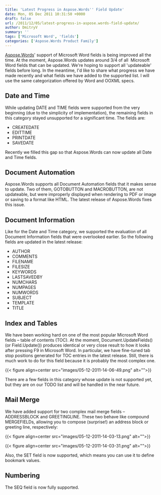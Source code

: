 ```yaml
---
title: 'Latest Progress in Aspose.Words'' Field Update'
date: Mon, 05 Dec 2011 10:31:50 +0000
draft: false
url: /2011/12/05/latest-progress-in-aspose.words-field-update/
author: DmitryV
summary: ''
tags: ['Microsoft Word', 'fields']
categories: ['Aspose.Words Product Family']
---
```


[Aspose.Words][1]' support of Microsoft Word fields is being improved all the time. At the moment, Aspose.Words updates around 3/4 of all  Microsoft Word fields that can be updated. We're hoping to support all 'updateable' fields before long. In the meantime, I'd like to share what progress we have made recently and what fields we have added to the supported list. I will use the same categorization offered by Word and OOXML specs.

## Date and Time

While updating DATE and TIME fields were supported from the very beginning (due to the simplicity of implementation), the remaining fields in this category stayed unsupported for a significant time. The fields are:

*   CREATEDATE
*   EDITTIME
*   PRINTDATE
*   SAVEDATE

Recently we filled this gap so that Aspose.Words can now update all Date and Time fields.

## Document Automation

Aspose.Words supports all Document Automation fields that it makes sense to update. Two of them, GOTOBUTTON and MACROBUTTON, are not updateable, but were improperly displayed when rendering to PDF or image or saving to a format like HTML. The latest release of Aspose.Words fixes this issue.

## Document Information

Like for the Date and Time category, we supported the evaluation of all Document Information fields that were overlooked earlier. So the following fields are updated in the latest release:

*   AUTHOR
*   COMMENTS
*   FILENAME
*   FILESIZE
*   KEYWORDS
*   LASTSAVEDBY
*   NUMCHARS
*   NUMPAGES
*   NUMWORDS
*   SUBJECT
*   TEMPLATE
*   TITLE

## Index and Tables

We have been working hard on one of the most popular Microsoft Word fields – table of contents (TOC). At the moment, Document.UpdateFields() (or Field.Update()) produces identical or very close result to how it looks after pressing F9 in Microsoft Word. In particular, we have fine-tuned tab stop positions generated for TOC entries in the latest release. Still, there is much work to do for this field because it is probably the most complex one.



{{< figure align=center src="images/05-12-2011-14-06-49.png" alt="">}}


There are a few fields in this category whose update is not supported yet, but they are on our TODO list and will be handled in the near future.

## Mail Merge

We have added support for two complex mail merge fields – ADDRESSBLOCK and GREETINGLINE. These two behave like compound MERGEFIELDs, allowing you to compose (surprise!) an address block or greeting line, respectively:



{{< figure align=center src="images/05-12-2011-14-03-13.png" alt="">}}




{{< figure align=center src="images/05-12-2011-14-03-31.png" alt="">}}


Also, the SET field is now supported, which means you can use it to define bookmark values.

## Numbering

The SEQ field is now fully supported.




[1]: https://products.aspose.com/words




